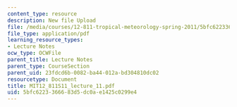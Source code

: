 ```yaml
---
content_type: resource
description: New file Upload
file: /media/courses/12-811-tropical-meteorology-spring-2011/5bfc6223366683d5dc0ae1425c0299e4_MIT12_811S11_lecture_11.pdf
file_type: application/pdf
learning_resource_types:
- Lecture Notes
ocw_type: OCWFile
parent_title: Lecture Notes
parent_type: CourseSection
parent_uid: 23fdcd6b-0082-ba44-012a-bd304810dc02
resourcetype: Document
title: MIT12_811S11_lecture_11.pdf
uid: 5bfc6223-3666-83d5-dc0a-e1425c0299e4
---
```

